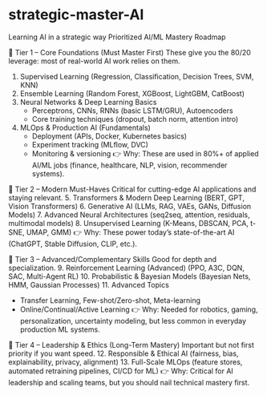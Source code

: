 # strategic-master-AI
Learning AI in a strategic way
Prioritized AI/ML Mastery Roadmap


🥇 Tier 1 – Core Foundations (Must Master First)
These give you the 80/20 leverage: most of real-world AI work relies on them.
1. Supervised Learning (Regression, Classification, Decision Trees, SVM, KNN)
2. Ensemble Learning (Random Forest, XGBoost, LightGBM, CatBoost)
3. Neural Networks & Deep Learning Basics
   + Perceptrons, CNNs, RNNs (basic LSTM/GRU), Autoencoders
   + Core training techniques (dropout, batch norm, attention intro)
4. MLOps & Production AI (Fundamentals)
   + Deployment (APIs, Docker, Kubernetes basics)
   + Experiment tracking (MLflow, DVC)
   + Monitoring & versioning
👉 Why: These are used in 80%+ of applied AI/ML jobs (finance, healthcare, NLP, vision, recommender systems).


🥈 Tier 2 – Modern Must-Haves
Critical for cutting-edge AI applications and staying relevant.
5. Transformers & Modern Deep Learning (BERT, GPT, Vision Transformers)
6. Generative AI (LLMs, RAG, VAEs, GANs, Diffusion Models)
7. Advanced Neural Architectures (seq2seq, attention, residuals, multimodal models)
8. Unsupervised Learning (K-Means, DBSCAN, PCA, t-SNE, UMAP, GMM)
👉 Why: These power today’s state-of-the-art AI (ChatGPT, Stable Diffusion, CLIP, etc.).


🥉 Tier 3 – Advanced/Complementary Skills
Good for depth and specialization.
9. Reinforcement Learning (Advanced) (PPO, A3C, DQN, SAC, Multi-Agent RL)
10. Probabilistic & Bayesian Models (Bayesian Nets, HMM, Gaussian Processes)
11. Advanced Topics
  + Transfer Learning, Few-shot/Zero-shot, Meta-learning
  + Online/Continual/Active Learning
👉 Why: Needed for robotics, gaming, personalization, uncertainty modeling, but less common in everyday production ML systems.


🥄 Tier 4 – Leadership & Ethics (Long-Term Mastery)
Important but not first priority if you want speed.
12. Responsible & Ethical AI (fairness, bias, explainability, privacy, alignment)
13. Full-Scale MLOps (feature stores, automated retraining pipelines, CI/CD for ML)
👉 Why: Critical for AI leadership and scaling teams, but you should nail technical mastery first.
